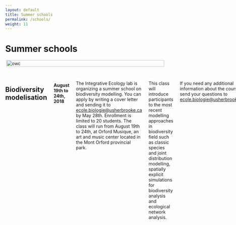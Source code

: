 ```yaml
---
layout: default
title: Summer schools
permalink: /schools/
weight: 11
---
```


# Summer schools

<div class="row">
  <div class="large-7 columns">
  <img src="/assets/img/poster_modelisation.png" style="width:100%" align="right" alt="owc" >
  </div>
  <div class="large-5 columns" style="margin-top:30px">
  <h2>Biodiversity modelisation</h2>
  <h4>August 19th to 24th, 2018</h4>
  <p>
  The Integrative Ecology lab is organizing a summer school on biodiversity modelling. You can apply by writing a cover letter and sending it to <a href="mailto:ecole.biologie@usherbrooke.ca">ecole.biologie@usherbrooke.ca</a> by May 28th. Enrollment is limited to 20 students. The class will run from August 19th to 24th, at Orford Musique, an art and music center located in the Mont Orford provincial park.
  </p><p>
  This class will introduce participants to the most recent modelling approaches in biodiversity field such as classic species and joint distribution modelling, spatially explicit simulations for biodiversity analysis and ecological network analysis.
  </p><p>
  If you need any additional information about the course, send your questions to <a href="mailto:ecole.biologie@usherbrooke.ca">ecole.biologie@usherbrooke.ca</a>.
  </p>
  </div>
</div>
